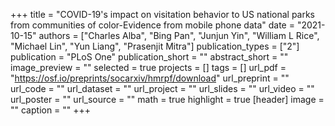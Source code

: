 +++
title = "COVID-19's impact on visitation behavior to US national parks from communities of color-Evidence from mobile phone data"
date = "2021-10-15"
authors = ["Charles Alba", "Bing Pan", "Junjun Yin", "William L Rice", "Michael Lin", "Yun Liang", "Prasenjit Mitra"]
publication_types = ["2"]
publication = "PLoS One"
publication_short = ""
abstract_short = ""
image_preview = ""
selected = true
projects = []
tags = []
url_pdf = "https://osf.io/preprints/socarxiv/hmrpf/download"
url_preprint = ""
url_code = ""
url_dataset = ""
url_project = ""
url_slides = ""
url_video = ""
url_poster = ""
url_source = ""
math = true
highlight = true
[header]
image = ""
caption = ""
+++